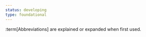 ```yaml
---
status: developing
type: foundational
---
```


:term[Abbreviations] are explained or expanded when first used.